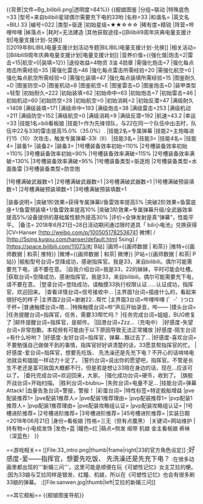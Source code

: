 {{背景|文件=Bg_bilibili.png|透明度=84%}}<!-- 文件:Bg_bilibili.png -->
{{舰娘图鉴 
|分组=联动
|特殊底色=33
|型号=来自bilibili星球偶尔需要充下电的33哟
|名称=33
|和谐名=
|英文名=BILI 33
|编号=022
|类型=驱逐
|初始星级=★★☆☆☆
|稀有度=精锐
|阵营=哔哩哔哩
|掉落点=
|耗时=无法建造
|其他获取途径=[[Bilibili9周年庆典电量支援计划|电量支援计划-兑换]]<br>[[2019年BILIBILI电量支援计划活动专题|BILIBILI电量支援计划-兑换]]
|相关活动=[[Bilibili9周年庆典电量支援计划|电量支援计划]]
|营养价值={{强化值|炮击=2|雷击=15|航空=0|装填=12}}
|退役收益=4物资 3油 4勋章
|需强化炮击=7
|强化每点炮击所需经验=35
|需强化雷击=46
|强化每点雷击所需经验=20
|需强化航空=0
|强化每点航空所需经验=0
|需强化装填=47
|强化每点装填所需经验=15
|图鉴耐久=D
|图鉴防空=D
|图鉴机动=B
|图鉴航空=E
|图鉴雷击=D
|图鉴炮击=D
|装甲类型=轻型
|初始耐久=222
|初始装填=62
|初始命中=63
|初始炮击=7
|初始雷击=46
|初始机动=60
|初始防空=28
|初始航空=0
|初始消耗=2
|初始反潜=47
|满级耐久=1408
|满级装填=171
|满级命中=193
|满级炮击=38
|满级雷击=253
|满级机动=211
|满级防空=152
|满级航空=0
|满级消耗=9
|满级反潜=192
|航速=43.2
|幸运=33
|技能1名=bili看板娘
|技能1=作为先锋领队，与22在同一个队伍中出击时，队伍中22与33的雷击提高15.0%（35.0%）.
|技能2名=专属弹幕
|技能2=主炮每进行15（10）次攻击，触发专属弹幕-33I（II）
|技能3名=
|技能3=
|技能4名=
|技能4=
|装备1=
|装备2=
|装备3=
|1号槽装备效率初始=110%
|2号槽装备效率初始=110%
|3号槽装备效率初始=90%
|1号槽装备效率满破=115%
|2号槽装备效率满破=130%
|3号槽装备效率满破=95%
|1号槽装备类型=驱逐炮
|2号槽装备类型=水面鱼雷
|3号槽装备类型=防空炮
<!--鱼雷底座数不代表武器数，不了解的请勿修改数据。-->
|1号槽满破武器数=1
|2号槽满破武器数=1
|3号槽满破武器数=1
|1号槽满破预装填数=1
|2号槽满破预装填数=1
|3号槽满破预装填数=1

|装备说明=
|突破1阶效果=获得专属弹幕I/鱼雷效率提高5%
|突破2阶效果=鱼雷底座+1/鱼雷预装填+1/鱼雷效率提高10%
|突破3阶效果=专属弹幕升级/全武器效率提高5%/设备提供的基础属性额外提高30%
|评价=全弹发射是真“弹幕”，性能平平。
|备注=
2018年6月21日~28日活动期间通过限时道具「 bili小电池」兑换获得
|CV=Hanser [http://weibo.com/p/1005051782536741 微博] / [http://5sing.kugou.com/hanser/default.html 5sing] / [https://space.bilibili.com/11073/#/ B站]
|画师={{画师数据 | 和茶}}
|推特={{画师数据 | 和茶| 推特}}
|微博={{画师数据 | 和茶| 微博}}
|P站={{画师数据 | 和茶| P站}}
|舰船型号台词=空降成功，感谢指挥官。我是33，来自bilibili。偶尔可能需要充下电，请不要在意。
|自我介绍台词=我是33，22的妹妹，平时可能会吐槽。
|获取台词=空降成功，感谢指挥官。我是33，来自bilibili。偶尔可能需要充下电，请不要在意。
|登录台词=登陆成功，请触摸33执行权限认证......认证成功，指挥官，欢迎回来。
|查看详情台词=信号接收中...
|主界面1台词=插座什么的，看起来很好吃的样子
|主界面2台词=谢谢22...帮忙
|主界面3台词=哔哩哔哩 (゜-゜)つロ 干杯~
|普通触摸台词=嗯...
|特殊触摸台词=哔“声后开始录音，哔——
|摸头台词=
|任务提醒台词=指挥官，任务，需要33帮忙吗？
|任务完成台词=姐姐，BUG修复了
|邮件提醒台词=指挥官，是邮件。
|回港台词=Zzz...（充电中）
|好感度-失望台词=非常抱歉。本视频有可能由于以下原因导致无法正常播放
|好感度-陌生台词=有什么吩咐？
|好感度-友好台词=指挥官，弹幕...飘过去了...
|好感度-喜欢台词=不要勉强自己做做不到的事情，指挥官好好讲清楚的话，33愿意帮指挥官的忙。
|好感度-爱台词=指挥官，想要先吃饭、 先洗澡还是先充下电？不开心的话啃啃电池就会和姐姐一样动力十足了。
|誓约台词=说出你的愿望吧，指挥官。不管是长生不老还是富可敌国大概都不行，但是若是想让33陪在身边的话，现在...应该可以了。
|委托完成台词=欢迎回来，大家。
|强化成功台词=硬币，收到了。
|旗舰开战台词=开始扫描。
|胜利台词=biubiu~
|失败台词=电量不足...
|技能台词=弹幕Attack!
|血量告急台词=警报，警报！
|彩蛋台词=
|特性标签=特定舰船增益
|pve配装推荐1=
|pve配装1推荐人=
|pve配装1推荐理由=
|pvp配装推荐1=
|pvp配装1推荐人=
|pvp配装1推荐理由=
|pve配装攻略组认证=
|pvp配装攻略组认证=
|1号槽进阶推荐=
|2号槽进阶推荐=
|3号槽进阶推荐=
|45号槽进阶推荐=
|实装日期=2018年06月21日
|身份=看板娘
|性格=三无（但有点腹黑）
|关键词=网站维护
|持有物=小电视发饰
|发色=蓝
|瞳色=红
|萌点=侧发 缎带 机娘 金主看板娘 裤袜（深蓝色）
}}

==游戏相关==
[[File:33_intro.png|thumb|frame|right|33的官方角色设定]]
;<big>好感度-爱——指挥官，想要先吃饭、 先洗澡还是先充下电？</big>
:在很多动画里都出现的'''新婚三问'''。这里可能是顺便在玩《可塑性记忆》女主艾拉的梗。
:因为33娘与艾拉同样是银发、红瞳、机娘，所以在《可塑性记忆》也会有很多刷33娘的弹幕。
:[[File:sanwen.jpg|thumb|left|艾拉的新婚三问]]

==其它舰船==
{{舰娘图鉴导航}}